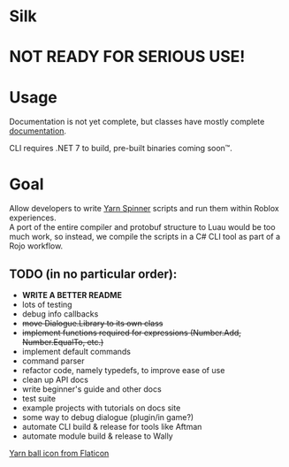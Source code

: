 # Silk

# **NOT READY FOR SERIOUS USE!**

# Usage
Documentation is not yet complete, but classes have mostly complete [documentation](https://ceast64.github.io/Silk/api).

CLI requires .NET 7 to build, pre-built binaries coming soon:tm:.

# Goal
Allow developers to write [Yarn Spinner](https://yarnspinner.dev/) scripts and run them within Roblox experiences.  
A port of the entire compiler and protobuf structure to Luau would be too much work, so instead, we compile the scripts
in a C# CLI tool as part of a Rojo workflow.

## TODO (in no particular order):
- **WRITE A BETTER README**
- lots of testing
- debug info callbacks
- ~~move Dialogue.Library to its own class~~
- ~~implement functions required for expressions (Number.Add, Number.EqualTo, etc.)~~
- implement default commands
- command parser
- refactor code, namely typedefs, to improve ease of use
- clean up API docs
- write beginner's guide and other docs
- test suite
- example projects with tutorials on docs site
- some way to debug dialogue (plugin/in game?)
- automate CLI build & release for tools like Aftman
- automate module build & release to Wally

[Yarn ball icon from Flaticon](https://www.flaticon.com/free-icons/yarn-ball)